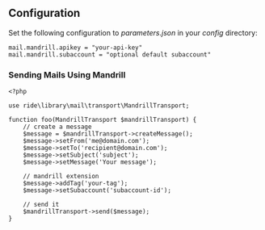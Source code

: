 ## Configuration

Set the following configuration to _parameters.json_ in your _config_ directory:

    mail.mandrill.apikey = "your-api-key"
    mail.mandrill.subaccount = "optional default subaccount"

### Sending Mails Using Mandrill

    <?php

    use ride\library\mail\transport\MandrillTransport;

    function foo(MandrillTransport $mandrillTransport) {
        // create a message
        $message = $mandrillTransport->createMessage();
        $message->setFrom('me@domain.com');
        $message->setTo('recipient@domain.com');
        $message->setSubject('subject');
        $message->setMessage('Your message');

        // mandrill extension
        $message->addTag('your-tag');
        $message->setSubaccount('subaccount-id');

        // send it
        $mandrillTransport->send($message);
    }
